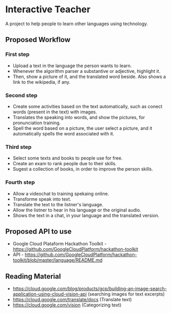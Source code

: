 # Interactive Teacher
A project to help people to learn other languages using technology.

## Proposed Workflow

### First step
- Upload a text in the language the person wants to learn.
- Whenever the algorithm parser a substantive or adjective, highlight it.
- Then, show a picture of it, and the translated word beside. Also shows a link to the wikipedia, if any.

### Second step
- Create some activities based on the text automatically, such as conect words (present in the text) with images.
- Translates the speaking into words, and show the pictures, for pronunciation training.
- Spell the word based on a picture, the user select a picture, and it automatically spells the word associated with it.

### Third step
- Select some texts and books to people use for free.
- Create an exam to rank people due to their skills.
- Sugest a collection of books, in order to improve the person skills.

### Fourth step
- Allow a videochat to training spekaing online.
- Transforme speak into text.
- Translate the text to the listner's language.
- Allow the listner to hear in his language or the original audio.
- Shows the text in a chat, in your language and the translated version.

## Proposed API to use
- Google Cloud Plataform Hackathon Toolkit - https://github.com/GoogleCloudPlatform/hackathon-toolkit
- API - https://github.com/GoogleCloudPlatform/hackathon-toolkit/blob/master/language/README.md

## Reading Material
- https://cloud.google.com/blog/products/gcp/building-an-image-search-application-using-cloud-vision-api (searching images for text excerpts)
- https://cloud.google.com/translate/docs (Translate text)
- https://cloud.google.com/vision (Categorizing text)
